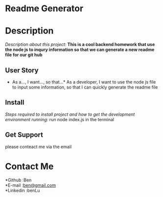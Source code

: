 # Readme Generator
            
# Description
*Description about this project:*
**This is a cool backend homework that use the node js to inqury information so that we can generate a new readme file for our git hub**

## User Story
* As a..., I want..., so that...*
As a developer, I want to use the node js file to input some information, so that I can quickly generate the readme file


## Install
*Steps required to install project and how to get the development environment running:*
run node index.js in the terminal 

## Get Support
please conteact me via the email

# Contact Me
*Github :Ben <br>
*E-mail :ben@gmail.com <br>
*Linkedin :benLu